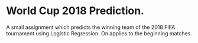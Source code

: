 # World Cup 2018 Prediction.

A small assignment which predicts the winning team of the 2018 FIFA tournament using Logistic Regression. On applies to the beginning matches.
